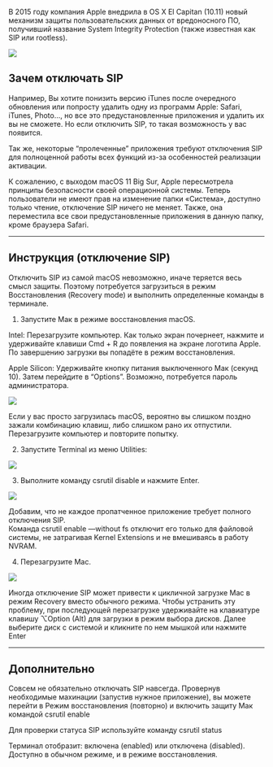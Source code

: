 В 2015 году компания Apple внедрила в OS X El Capitan (10.11) новый механизм защиты пользовательских данных от вредоносного ПО, получивший название System Integrity Protection (также известная как SIP или rootless).

![](https://titenko.github.io/quartz/Img/MacOS/1618036587_sip.png)

## Зачем отключать SIP

Например, Вы хотите понизить версию iTunes после очередного обновления или попросту удалить одну из программ Apple: Safari, iTunes, Photo…, но все это предустановленные приложения и удалить их вы не сможете. Но если отключить SIP, то такая возможность у вас появится.

Так же, некоторые “пролеченные” приложения требуют отключения SIP для полноценной работы всех функций из-за особенностей реализации активации.

К сожалению, с выходом macOS 11 Big Sur, Apple пересмотрела принципы безопасности своей операционной системы. Теперь пользователи не имеют прав на изменение папки «Система», доступно только чтение, отключение SIP ничего не меняет. Также, она переместила все свои предустановленные приложения в данную папку, кроме браузера Safari.

---

## Инструкция (отключение SIP)

Отключить SIP из самой macOS невозможно, иначе теряется весь смысл защиты. Поэтому потребуется загрузиться в режим Восстановления (Recovery mode) и выполнить определенные команды в терминале.

1. Запустите Мак в режиме восстановления macOS. 

Intel: Перезагрузите компьютер. Как только экран почернеет, нажмите и удерживайте клавиши Cmd + R до появления на экране логотипа Apple. По завершению загрузки вы попадёте в режим восстановления.

Apple Silicon: Удерживайте кнопку питания выключенного Мак (секунд 10). Затем перейдите в “Options”. Возможно, потребуется пароль администратора.

![](https://titenko.github.io/quartz/Img/MacOS/1629181379_earth.png)

Если у вас просто загрузилась macOS, вероятно вы слишком поздно зажали комбинацию клавиш, либо слишком рано их отпустили. Перезагрузите компьютер и повторите попытку.

2. Запустите Terminal из меню Utilities:

![](https://titenko.github.io/quartz/Img/MacOS/1618118001_utilities.png)

3. Выполните команду csrutil disable и нажмите Enter.

![](https://titenko.github.io/quartz/Img/MacOS/1618117995_terminal.png)

Добавим, что не каждое пропатченное приложение требует полного отключения SIP.  
Команда csrutil enable —without fs отключит его только для файловой системы, не затрагивая Kernel Extensions и не вмешиваясь в работу NVRAM.

4. Перезагрузите Mac.

![](https://titenko.github.io/quartz/Img/MacOS/1618141253_restart.png)

Иногда отключение SIP может привести к цикличной загрузке Mac в режим Recovery вместо обычного режима. Чтобы устранить эту проблему, при последующей перезагрузке удерживайте на клавиатуре клавишу ⌥Option (Alt) для загрузки в режим выбора дисков. Далее выберите диск с системой и кликните по нем мышкой или нажмите Enter

---

## Дополнительно

Совсем не обязательно отключать SIP навсегда. Провернув необходимые махинации (запустив нужное приложение), вы можете перейти в Режим восстановления (повторно) и включить защиту Мак командой csrutil enable

Для проверки статуса SIP используйте команду csrutil status

Терминал отобразит: включена (enabled) или отключена (disabled).  
Доступно в обычном режиме, и в режиме восстановления.